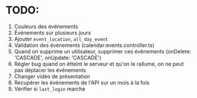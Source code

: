 # TODO:

1. Couleurs des événements
1. Événements sur plusieurs jours
1. Ajouter `event_location`, `all_day_event`
1. Validation des événements (calendar:events.controller.ts)
1. Quand on supprime un utilisateur, supprimer ces événements (onDelete: 'CASCADE', onUpdate: 'CASCADE')
1. Régler bug quand on étteint le serveur et qu'on le rallume, on ne peut pas déplacer les événements
1. Changer vidéo de présentation
1. Recupérer les événements de l'API sur un mois à la fois
1. Vérifier si `last_login` marche
